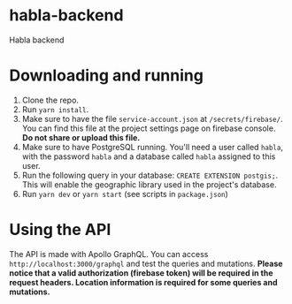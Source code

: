 # habla-backend
Habla backend

# Downloading and running

1. Clone the repo.
1. Run `yarn install`.
1. Make sure to have the file `service-account.json` at `/secrets/firebase/`. You can find this file at the project settings page on firebase console. **Do not share or upload this file.**
1. Make sure to have PostgreSQL running. You'll need a user called `habla`, with the password `habla` and a database called `habla` assigned to this user.
1. Run the following query in your database: `CREATE EXTENSION postgis;`. This will enable the geographic library used in the project's database.
1. Run `yarn dev` or `yarn start` (see scripts in `package.json`)

# Using the API

The API is made with Apollo GraphQL. You can access `http://localhost:3000/graphql` and test the queries and mutations. 
**Please notice that a valid authorization (firebase token) will be required in the request headers. Location information is required for some queries and mutations.**

